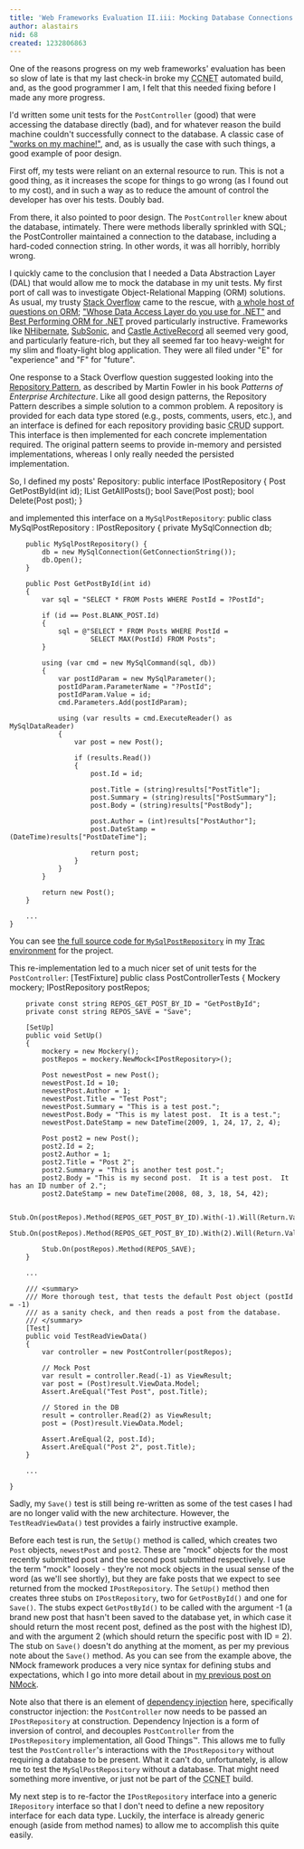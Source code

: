 ```yaml
---
title: 'Web Frameworks Evaluation II.iii: Mocking Database Connections in Unit Tests'
author: alastairs
nid: 68
created: 1232806863
---
```

One of the reasons progress on my web frameworks' evaluation has been so slow of late is that my last check-in broke my <abbr title="CruiseControl.NET">CCNET</abbr> automated build, and, as the good programmer I am, I felt that this needed fixing before I made any more progress.  

I'd written some unit tests for the <code language="csharp">PostController</code> (good) that were accessing the database directly (bad), and for whatever reason the build machine couldn't successfully connect to the database.  A classic case of <a href="http://www.codinghorror.com/blog/archives/000818.html" title="The &quot;Works on my Machine&quot; Certification Program">"works on my machine!"</a>, and, as is usually the case with such things, a good example of poor design.
<!--break-->
First off, my tests were reliant on an external resource to run.  This is not a good thing, as it increases the scope for things to go wrong (as I found out to my cost), and in such a way as to reduce the amount of control the developer has over his tests.  Doubly bad.  

From there, it also pointed to poor design.  The <code language="csharp">PostController</code> knew about the database, intimately.  There were methods liberally sprinkled with SQL; the PostController maintained a connection to the database, including a hard-coded connection string.  In other words, it was all horribly, horribly wrong.  

I quickly came to the conclusion that I needed a Data Abstraction Layer (DAL) that would allow me to mock the database in my unit tests.  My first port of call was to investigate Object-Relational Mapping (ORM) solutions.  As usual, my trusty <a href="http://www.stackoverflow.com/" title="StackOverflow">Stack Overflow</a> came to the rescue, with <a href="http://stackoverflow.com/questions/tagged/orm" title="Questions tagged &quot;ORM&quot; on Stack Overflow">a whole host of questions on ORM</a>; <a href="http://stackoverflow.com/questions/66156/whose-data-access-layer-do-you-use-for-net">"Whose Data Access Layer do you use for .NET"</a> and <a href="http://stackoverflow.com/questions/146087/best-performing-orm-for-net">Best Performing ORM for .NET</a> proved particularly instructive.  Frameworks like <a href="http://www.nhibernate.org/" title="NHibernate homepage">NHibernate</a>, <a href="http://subsonicproject.com/" title="SubSonic homepage">SubSonic</a>, and <a href="http://www.castleproject.org/activerecord/index.html" title="Castle ActiveRecord homepage">Castle ActiveRecord</a> all seemed very good, and particularly feature-rich, but they all seemed far too heavy-weight for my slim and floaty-light blog application.  They were all filed under "E" for "experience" and "F" for "future".  

One response to a Stack Overflow question suggested looking into the <a href="http://martinfowler.com/eaaCatalog/repository.html" title="Repository Pattern from Patterns of Enterprise Architecture">Repository Pattern</a>, as described by Martin Fowler in his book <em>Patterns of Enterprise Architecture</em>.  Like all good design patterns, the Repository Pattern describes a simple solution to a common problem.  A repository is provided for each data type stored (e.g., posts, comments, users, etc.), and an interface is defined for each repository providing basic <abbr title="Create, Retrieve, Update, Delete">CRUD</abbr> support.  This interface is then implemented for each concrete implementation required.  The original pattern seems to provide in-memory and persisted implementations, whereas I only really needed the persisted implementation.  

So, I defined my posts' Repository:
<blockcode language="csharp">
    public interface IPostRepository
    {
        Post GetPostById(int id);
        IList<Post> GetAllPosts();
        bool Save(Post post);
        bool Delete(Post post);
    }
</blockcode>

and implemented this interface on a <code language="csharp">MySqlPostRepository</code>:
<blockcode language="csharp">
    public class MySqlPostRepository : IPostRepository
    {
        private MySqlConnection db;

        public MySqlPostRepository() {
            db = new MySqlConnection(GetConnectionString());
            db.Open();
        }

        public Post GetPostById(int id)
        {
            var sql = "SELECT * FROM Posts WHERE PostId = ?PostId";

            if (id == Post.BLANK_POST.Id)
            {
                sql = @"SELECT * FROM Posts WHERE PostId = 
                        SELECT MAX(PostId) FROM Posts";
            }

            using (var cmd = new MySqlCommand(sql, db))
            {
                var postIdParam = new MySqlParameter();
                postIdParam.ParameterName = "?PostId";
                postIdParam.Value = id;
                cmd.Parameters.Add(postIdParam);

                using (var results = cmd.ExecuteReader() as MySqlDataReader)
                {
                    var post = new Post();

                    if (results.Read())
                    {
                        post.Id = id;

                        post.Title = (string)results["PostTitle"];
                        post.Summary = (string)results["PostSummary"];
                        post.Body = (string)results["PostBody"];

                        post.Author = (int)results["PostAuthor"];
                        post.DateStamp = (DateTime)results["PostDateTime"];

                        return post;
                    }
                }
            }

            return new Post();
        }

        ...
    }
</blockcode>

You can see <a href="http://trac.alastairsmith.me.uk/FrameworksEvaluation/browser/ASP.NET_MVC/trunk/src/BlogApplication/Repository/PostRepository.cs?rev=14" title="PostRepository.cs at revision 14">the full source code for <code language="csharp">MySqlPostRepository</code></a> in my <a href="http://trac.edgewall.org/" title="Trac homepage">Trac</a> <a href="http://trac.alastairsmith.me.uk/FrameworksEvaluation" title="Trac environment for the Frameworks' Evaluation project">environment</a> for the project.

This re-implementation led to a much nicer set of unit tests for the <code language="csharp">PostController</code>:
<blockcode language="csharp">
    [TestFixture]
    public class PostControllerTests
    {
        Mockery mockery;
        IPostRepository postRepos;

        private const string REPOS_GET_POST_BY_ID = "GetPostById";
        private const string REPOS_SAVE = "Save";

        [SetUp]
        public void SetUp()
        {
            mockery = new Mockery();
            postRepos = mockery.NewMock<IPostRepository>();
            
            Post newestPost = new Post();
            newestPost.Id = 10;
            newestPost.Author = 1;
            newestPost.Title = "Test Post";
            newestPost.Summary = "This is a test post.";
            newestPost.Body = "This is my latest post.  It is a test.";
            newestPost.DateStamp = new DateTime(2009, 1, 24, 17, 2, 4);

            Post post2 = new Post();
            post2.Id = 2;
            post2.Author = 1;
            post2.Title = "Post 2";
            post2.Summary = "This is another test post.";
            post2.Body = "This is my second post.  It is a test post.  It has an ID number of 2.";
            post2.DateStamp = new DateTime(2008, 08, 3, 18, 54, 42);
            
            Stub.On(postRepos).Method(REPOS_GET_POST_BY_ID).With(-1).Will(Return.Value(newestPost));
            Stub.On(postRepos).Method(REPOS_GET_POST_BY_ID).With(2).Will(Return.Value(post2));

            Stub.On(postRepos).Method(REPOS_SAVE);
        }

        ...

        /// <summary>
        /// More thorough test, that tests the default Post object (postId = -1)
        /// as a sanity check, and then reads a post from the database.
        /// </summary>
        [Test]
        public void TestReadViewData()
        {
            var controller = new PostController(postRepos);

            // Mock Post
            var result = controller.Read(-1) as ViewResult;
            var post = (Post)result.ViewData.Model;
            Assert.AreEqual("Test Post", post.Title);

            // Stored in the DB
            result = controller.Read(2) as ViewResult;
            post = (Post)result.ViewData.Model;

            Assert.AreEqual(2, post.Id);
            Assert.AreEqual("Post 2", post.Title);
        }

        ...

    }
</blockcode>

Sadly, my <code language="csharp">Save()</code> test is still being re-written as some of the test cases I had are no longer valid with the new architecture.  However, the <code language="csharp">TestReadViewData()</code> test provides a fairly instructive example.  

Before each test is run, the <code language="csharp">SetUp()</code> method is called, which creates two <code language="csharp">Post</code> objects, <code language="csharp">newestPost</code> and <code language="csharp">post2</code>.  These are "mock" objects for the most recently submitted post and the second post submitted respectively.  I use the term "mock" loosely - they're not mock objects in the usual sense of the word (as we'll see shortly), but they are fake posts that we expect to see returned from the mocked <code language="csharp">IPostRepository</code>.  The <code language="csharp">SetUp()</code> method then creates three stubs on <code language="csharp">IPostRepository</code>, two for <code language="csharp">GetPostById()</code> and one for <code language="csharp">Save()</code>.  The stubs expect <code language="csharp">GetPostById()</code> to be called with the argument -1 (a brand new post that hasn't been saved to the database yet, in which case it should return the most recent post, defined as the post with the highest ID), and with the argument 2 (which should return the specific post with ID = 2).  The stub on <code language="csharp">Save()</code> doesn't do anything at the moment, as per my previous note about the <code language="csharp">Save()</code> method.  As you can see from the example above, the NMock framework produces a very nice syntax for defining stubs and expectations, which I go into more detail about in <a href="http://www.alastairsmith.me.uk/coding/2008/08/24/nmock-framework.html" title="NMock Framework">my previous post on NMock</a>.

Note also that there is an element of <a href="http://en.wikipedia.org/wiki/Dependency_injection" title="Dependency Injection on Wikipedia">dependency injection</a> here, specifically constructor injection: the <code language="csharp">PostController</code> now needs to be passed an <code language="csharp">IPostRepository</code> at construction.  Dependency Injection is a form of inversion of control, and decouples <code language="csharp">PostController</code> from the <code language="csharp">IPostRepository</code> implementation, all Good Things&trade;.  This allows me to fully test the <code language="csharp">PostController</code>'s interactions with the <code language="csharp">IPostRepository</code> without requiring a database to be present.  What it can't do, unfortunately, is allow me to test the <code language="csharp">MySqlPostRepository</code> without a database.  That might need something more inventive, or just not be part of the <abbr title="CruiseControl.NET">CCNET</abbr> build.

My next step is to re-factor the <code language="csharp">IPostRepository</code> interface into a generic <code language="csharp">IRepository<T></code> interface so that I don't need to define a new repository interface for each data type.  Luckily, the interface is already generic enough (aside from method names) to allow me to accomplish this quite easily.
